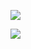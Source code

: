 



















































![](https://github.com/yida-lxw/blog/blob/master/20180716/images/__1531497866_22167.jpg?raw=true)
















![](https://github.com/yida-lxw/blog/blob/master/20180716/images/__1531499702_20289.gif?raw=true)





